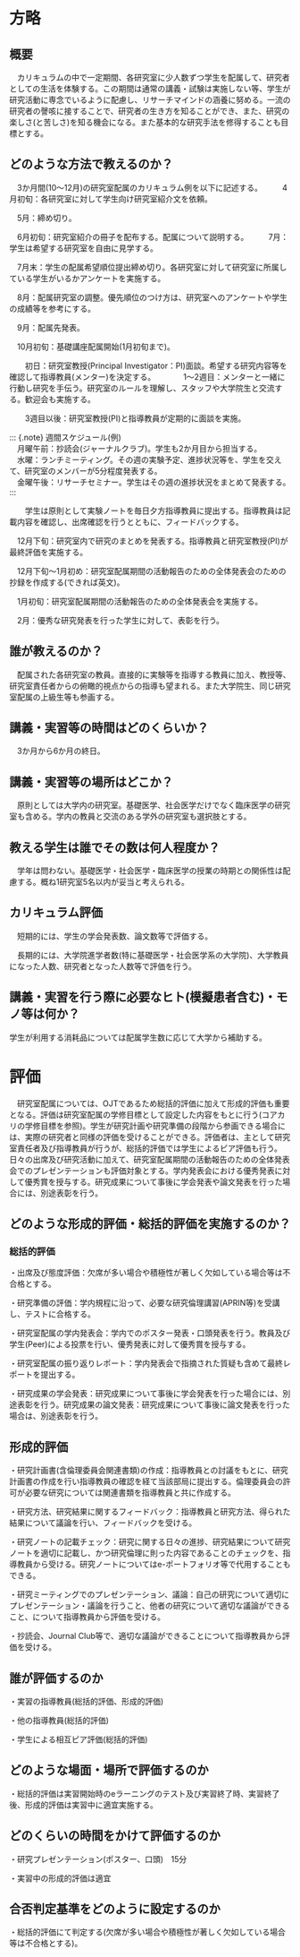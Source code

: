 

# 方略

## 概要

　カリキュラムの中で一定期間、各研究室に少人数ずつ学生を配属して、研究者としての生活を体験する。この期間は通常の講義・試験は実施しない等、学生が研究活動に専念でいるように配慮し、リサーチマインドの涵養に努める。一流の研究者の謦咳に接することで、研究者の生き方を知ることができ、また、研究の楽しさ(と苦しさ)を知る機会になる。また基本的な研究手法を修得することも目標とする。

## どのような方法で教えるのか？

　3か月間(10〜12月)の研究室配属のカリキュラム例を以下に記述する。
　
　4月初旬：各研究室に対して学生向け研究室紹介文を依頼。

　5月：締め切り。

　6月初旬：研究室紹介の冊子を配布する。配属について説明する。
　
　7月：学生は希望する研究室を自由に見学する。

　7月末：学生の配属希望順位提出締め切り。各研究室に対して研究室に所属している学生がいるかアンケートを実施する。

　8月：配属研究室の調整。優先順位のつけ方は、研究室へのアンケートや学生の成績等を参考にする。

　9月：配属先発表。 　

　10月初旬：基礎講座配属開始(1月初旬まで)。

　　初日：研究室教授(Principal Investigator：PI)面談。希望する研究内容等を確認して指導教員(メンター)を決定する。
　
　　1〜2週目：メンターと一緒に行動し研究を手伝う。研究室のルールを理解し、スタッフや大学院生と交流する。歓迎会も実施する。

　　3週目以後：研究室教授(PI)と指導教員が定期的に面談を実施。

::: {.note}
週間スケジュール(例)<br>　月曜午前：抄読会(ジャーナルクラブ)。学生も2か月目から担当する。<br>　水曜：ランチミーティング。その週の実験予定、進捗状況等を、学生を交えて、研究室のメンバーが5分程度発表する。<br>　金曜午後：リサーチセミナー。学生はその週の進捗状況をまとめて発表する。
:::

　　学生は原則として実験ノートを毎日夕方指導教員に提出する。指導教員は記載内容を確認し、出席確認を行うとともに、フィードバックする。

　12月下旬：研究室内で研究のまとめを発表する。指導教員と研究室教授(PI)が最終評価を実施する。 　

　12月下旬～1月初め：研究室配属期間の活動報告のための全体発表会のための抄録を作成する(できれば英文)。

　1月初旬：研究室配属期間の活動報告のための全体発表会を実施する。

　2月：優秀な研究発表を行った学生に対して、表彰を行う。

## 誰が教えるのか？

　配属された各研究室の教員。直接的に実験等を指導する教員に加え、教授等、研究室責任者からの俯瞰的視点からの指導も望まれる。また大学院生、同じ研究室配属の上級生等も参画する。

## 講義・実習等の時間はどのくらいか？

　3か月から6か月の終日。

## 講義・実習等の場所はどこか？

　原則としては大学内の研究室。基礎医学、社会医学だけでなく臨床医学の研究室も含める。学内の教員と交流のある学外の研究室も選択肢とする。

## 教える学生は誰でその数は何人程度か？

　学年は問わない。基礎医学・社会医学・臨床医学の授業の時期との関係性は配慮する。概ね1研究室5名以内が妥当と考えられる。

## カリキュラム評価

　短期的には、学生の学会発表数、論文数等で評価する。

　長期的には、大学院進学者数(特に基礎医学・社会医学系の大学院)、大学教員になった人数、研究者となった人数等で評価を行う。 　

## 講義・実習を行う際に必要なヒト(模擬患者含む)・モノ等は何か？

学生が利用する消耗品については配属学生数に応じて大学から補助する。
 
# 評価

　研究室配属については、OJTであるため総括的評価に加えて形成的評価も重要となる。評価は研究室配属の学修目標として設定した内容をもとに行う(コアカリの学修目標を参照)。学生が研究計画や研究準備の段階から参画できる場合には、実際の研究者と同様の評価を受けることができる。評価者は、主として研究室責任者及び指導教員が行うが、総括的評価では学生によるピア評価も行う。日々の出席及び研究活動に加えて、研究室配属期間の活動報告のための全体発表会でのプレゼンテーションも評価対象とする。学内発表会における優秀発表に対して優秀賞を授与する。研究成果について事後に学会発表や論文発表を行った場合には、別途表彰を行う。

## どのような形成的評価・総括的評価を実施するのか？

### 総括的評価

・出席及び態度評価：欠席が多い場合や積極性が著しく欠如している場合等は不合格とする。

・研究準備の評価：学内規程に沿って、必要な研究倫理講習(APRIN等)を受講し、テストに合格する。

・研究室配属の学内発表会：学内でのポスター発表・口頭発表を行う。教員及び学生(Peer)による投票を行い、優秀発表に対して優秀賞を授与する。

・研究室配属の振り返りレポート：学内発表会で指摘された質疑も含めて最終レポートを提出する。

・研究成果の学会発表：研究成果について事後に学会発表を行った場合には、別途表彰を行う。研究成果の論文発表：研究成果について事後に論文発表を行った場合は、別途表彰を行う。 　

## 形成的評価

・研究計画書(含倫理委員会関連書類)の作成：指導教員との討議をもとに、研究計画書の作成を行い指導教員の確認を経て当該部局に提出する。倫理委員会の許可が必要な研究については関連書類を指導教員と共に作成する。

・研究方法、研究結果に関するフィードバック：指導教員と研究方法、得られた結果について議論を行い、フィードバックを受ける。

・研究ノートの記載チェック：研究に関する日々の進捗、研究結果について研究ノートを適切に記載し、かつ研究倫理に則った内容であることのチェックを、指導教員から受ける。研究ノートについてはe-ポートフォリオ等で代用することもできる。

・研究ミーティングでのプレゼンテーション、議論：自己の研究について適切にプレゼンテーション・議論を行うこと、他者の研究について適切な議論ができること、について指導教員から評価を受ける。

・抄読会、Journal Club等で、適切な議論ができることについて指導教員から評価を受ける。

## 誰が評価するのか

・実習の指導教員(総括的評価、形成的評価)

・他の指導教員(総括的評価)

・学生による相互ピア評価(総括的評価)

## どのような場面・場所で評価するのか

・総括的評価は実習開始時のeラーニングのテスト及び実習終了時、実習終了後、形成的評価は実習中に適宜実施する。

## どのくらいの時間をかけて評価するのか

・研究プレゼンテーション(ポスター、口頭)　15分

・実習中の形成的評価は適宜

## 合否判定基準をどのように設定するのか

・総括的評価にて判定する(欠席が多い場合や積極性が著しく欠如している場合等は不合格とする)。

